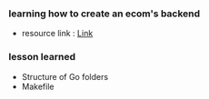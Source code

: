### learning how to create an ecom's backend <br/>
- resource link : [Link](https://www.youtube.com/watch?v=7VLmLOiQ3ck&ab_channel=Tiago)

### lesson learned
- Structure of Go folders
- Makefile

